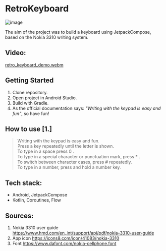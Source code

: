 # RetroKeyboard
![image](https://github.com/user-attachments/assets/66f88236-2adf-4b64-8d28-ee656bd65869)


The aim of the project was to build a keyboard using JetpackCompose, based on the Nokia 3310 writing system.

## Video:
[retro_keyboard_demo.webm](https://github.com/user-attachments/assets/aeed2d38-4122-4270-b748-dfceeecb4e9b)

## Getting Started
1. Clone repository.
2. Open project in Android Studio.
3. Build with Gradle.
4. As the official documentation says: <i>"Writing with the keypad is easy and fun"</i>, so have fun!

## How to use [1.]
>Writing with the keypad is easy and fun. <br />
>Press a key repeatedly until the letter is shown. <br />
>To type in a space press 0 . <br />
>To type in a special character or punctuation mark, press * . <br />
>To switch between character cases, press # repeatedly. <br />
>To type in a number, press and hold a number key. <br />

## Tech stack:
- Android, JetpackCompose
- Kotlin, Coroutines, Flow

## Sources:
   1. Nokia 3310 user guide https://www.hmd.com/en_int/support/api/pdf/nokia-3310-user-guide
   2. App icon https://icons8.com/icon/41083/nokia-3310
   3. Font https://www.dafont.com/nokia-cellphone.font
